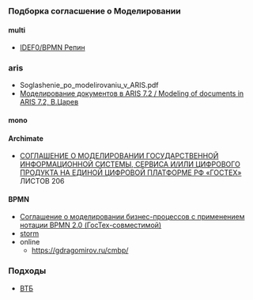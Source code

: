 ### Подборка согласшение о Моделировании
#### multi
- [IDEF0/BPMN Репин](https://repin.guru/products/soglashenie-po-modelirovaniyu-biznes-protsessov/)
### aris
- Soglashenie_po_modelirovaniu_v_ARIS.pdf
- [Моделирование документов в ARIS 7.2 / Modeling of documents in ARIS 7.2, В.Царев](https://vtsarev.ru/load/aris/generacija_dokumentov_s_pomoshhju_skriptov_v_aris/modelirovanie_dokumentov_v_aris_7_2/2-1-0-10)

#### mono
#### Archimate
- [СОГЛАШЕНИЕ О МОДЕЛИРОВАНИИ ГОСУДАРСТВЕННОЙ ИНФОРМАЦИОННОЙ СИСТЕМЫ, СЕРВИСА И/ИЛИ ЦИФРОВОГО ПРОДУКТА НА ЕДИНОЙ ЦИФРОВОЙ ПЛАТФОРМЕ РФ «ГОСТЕХ»](https://platform.gov.ru/wp-content/uploads/2024/02/Soglashenie-o-modelirovanii-arhitektury.pdf) ЛИСТОВ 206

#### BPMN
- [Соглашение о моделировании бизнес-процессов с применением нотации BPMN 2.0 (ГосТех-совместимой)](https://platform.gov.ru/wp-content/uploads/2023/11/Soglashenie-o-modelirovanii-biznes-processov-s-primeneniem-notacii-BPMN-2.0-GosTeh-sovmestimoj.pdf)
- [storm](https://old.stormbpmn.com/marketing/pma/)
- online
  - https://gdragomirov.ru/cmbp/

### Подходы
- [ВТБ](https://ppt-online.org/1513072)
